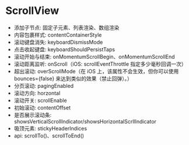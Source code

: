 # ScrollView
* 添加子节点: 固定子元素、列表渲染、数组渲染
* 内容包裹样式: contentContainerStyle
* 滚动键盘消失: keyboardDismissMode
* 点击收起键盘: keyboardShouldPersistTaps
* 滚动开始与结束: onMomentumScrollBegin、onMomentumScrollEnd
* 滚动距离监听: onScroll（iOS: scrollEventThrottle 指定多少毫秒回调一次）
* 超出滚动: overScrollMode（在 iOS 上，该属性不会生效，但你可以使用 bounces={false} 来达到类似的效果（禁止回弹）。）
* 分页滚动: pagingEnabled
* 滚动方向: horzontal
* 滚动开关: scrollEnable
* 初始滚动: contentOffset
* 是否展示滚动条: showsVerticalScrollIndicator/showsHorizontalScrllIndicator
* 吸顶元素: stickyHeaderIndices
* api: scrollTo()、scrollToEnd()